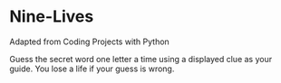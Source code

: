 # Nine-Lives
Adapted from Coding Projects with Python

Guess the secret word one letter a time using a displayed clue as your guide. You lose a life if your guess is wrong.

